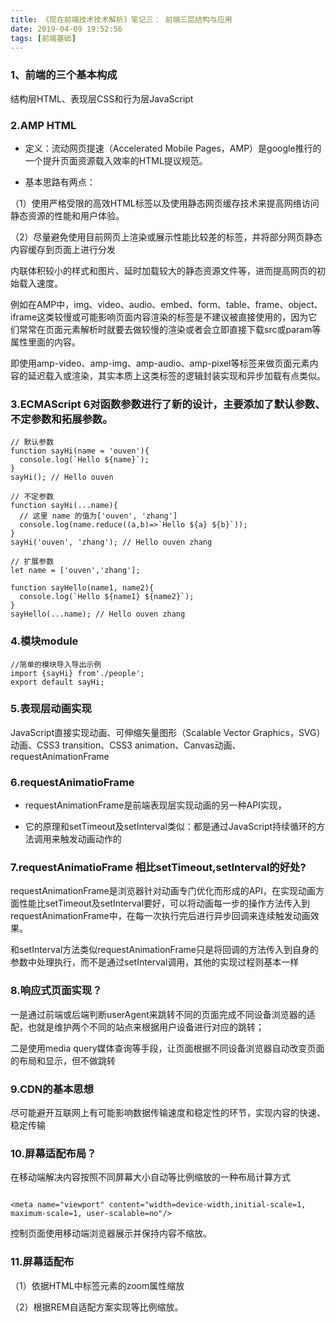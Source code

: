 ```yaml
---
title: 《现在前端技术技术解析》笔记三： 前端三层结构与应用
date: 2019-04-09 19:52:56
tags: [前端基础]
---
```

### 1、前端的三个基本构成
结构层HTML、表现层CSS和行为层JavaScript

### 2.AMP HTML
* 定义：流动网页提速（Accelerated Mobile Pages，AMP）是google推行的一个提升页面资源载入效率的HTML提议规范。

* 基本思路有两点：

（1）使用严格受限的高效HTML标签以及使用静态网页缓存技术来提高网络访问静态资源的性能和用户体验。
<!--more-->
（2）尽量避免使用目前网页上渲染或展示性能比较差的标签，并将部分网页静态内容缓存到页面上进行分发  
  
内联体积较小的样式和图片、延时加载较大的静态资源文件等，进而提高网页的初始载入速度。  

例如在AMP中，img、video、audio、embed、form、table、frame、object、iframe这类较慢或可能影响页面内容渲染的标签是不建议被直接使用的，因为它们常常在页面元素解析时就要去做较慢的渲染或者会立即直接下载src或param等属性里面的内容。  

即使用amp-video、amp-img、amp-audio、amp-pixel等标签来做页面元素内容的延迟载入或渲染，其实本质上这类标签的逻辑封装实现和异步加载有点类似。  

### 3.ECMAScript 6对函数参数进行了新的设计，主要添加了默认参数、不定参数和拓展参数。

```
// 默认参数 
function sayHi(name = 'ouven'){ 
  console.log(`Hello ${name}`); 
} 
sayHi(); // Hello ouven
```

```
// 不定参数 
function sayHi(...name){ 
  // 这里 name 的值为['ouven', 'zhang'] 
  console.log(name.reduce((a,b)=>`Hello ${a} ${b}`)); 
}
sayHi('ouven', 'zhang'); // Hello ouven zhang
```

```
// 扩展参数 
let name = ['ouven','zhang']; 

function sayHello(name1, name2){ 
  console.log(`Hello ${name1} ${name2}`); 
} 
sayHello(...name); // Hello ouven zhang
```

### 4.模块module
```
//简单的模块导入导出示例
import {sayHi} from'./people';
export default sayHi;
```

### 5.表现层动画实现
JavaScript直接实现动画、可伸缩矢量图形（Scalable Vector Graphics，SVG）动画、CSS3 transition、CSS3 animation、Canvas动画、requestAnimationFrame

### 6.requestAnimatioFrame  
* requestAnimationFrame是前端表现层实现动画的另一种API实现，  

* 它的原理和setTimeout及setInterval类似：都是通过JavaScript持续循环的方法调用来触发动画动作的

### 7.requestAnimatioFrame 相比setTimeout,setInterval的好处?
requestAnimationFrame是浏览器针对动画专门优化而形成的API，在实现动画方面性能比setTimeout及setInterval要好，可以将动画每一步的操作方法传入到requestAnimationFrame中，在每一次执行完后进行异步回调来连续触发动画效果。  

和setInterval方法类似requestAnimationFrame只是将回调的方法传入到自身的参数中处理执行，而不是通过setInterval调用，其他的实现过程则基本一样

### 8.响应式页面实现？
一是通过前端或后端判断userAgent来跳转不同的页面完成不同设备浏览器的适配，也就是维护两个不同的站点来根据用户设备进行对应的跳转；

二是使用media query媒体查询等手段，让页面根据不同设备浏览器自动改变页面的布局和显示，但不做跳转

### 9.CDN的基本思想
尽可能避开互联网上有可能影响数据传输速度和稳定性的环节，实现内容的快速、稳定传输

### 10.屏幕适配布局？
在移动端解决内容按照不同屏幕大小自动等比例缩放的一种布局计算方式

```

<meta name="viewport" content="width=device-width,initial-scale=1, maximum-scale=1, user-scalable=no"/>

```

控制页面使用移动端浏览器展示并保持内容不缩放。

### 11.屏幕适配布
（1）依据HTML中<html>标签元素的zoom属性缩放

（2）根据REM自适配方案实现等比例缩放。



